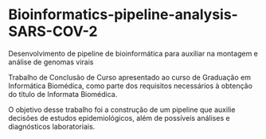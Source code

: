 # Bioinformatics-pipeline-analysis-SARS-COV-2

Desenvolvimento de pipeline de bioinformática para auxiliar na montagem e análise de genomas virais

Trabalho de Conclusão de Curso apresentado ao curso de Graduação em Informática Biomédica, como parte dos requisitos necessários à obtenção do título de Informata Biomédica.

O objetivo desse trabalho foi a construção de um pipeline que auxilie decisões de estudos epidemiológicos, além de possíveis análises e diagnósticos laboratoriais.
